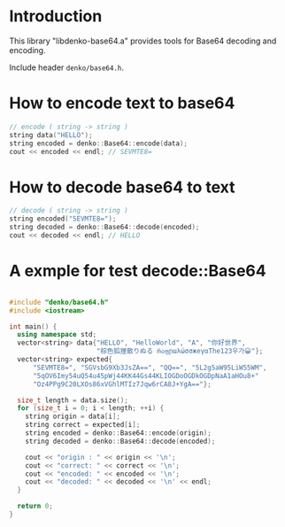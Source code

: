 # Introduction

This library "libdenko-base64.a" provides tools for Base64 decoding and encoding.

Include header `denko/base64.h`.

# How to encode text to base64

```cpp
// encode ( string -> string )
string data("HELLO");
string encoded = denko::Base64::encode(data);
cout << encoded << endl; // SEVMTE8=
```

# How to decode base64 to text
```cpp
// decode ( string -> string )
string encoded("SEVMTE8=");
string decoded = denko::Base64::decode(encoded);
cout << decoded << endl; // HELLO
```

# A exmple for test decode::Base64

```cpp

#include "denko/base64.h"
#include <iostream>

int main() {
  using namespace std;
  vector<string> data{"HELLO", "HelloWorld", "A", "你好世界",
                      "棕色狐狸散りぬる რაფրաλώσσжеγαThe123우가😀"};
  vector<string> expected{
      "SEVMTE8=", "SGVsbG9Xb3JsZA==", "QQ==", "5L2g5aW95LiW55WM",
      "5qOV6Imy54uQ54u45pWj44KK44Gs44KLIOGDoOGDkOGDpNaA1aHOu8+"
      "Oz4PPg9C20LXOs86xVGhlMTIz7Jqw6rCA8J+YgA=="};

  size_t length = data.size();
  for (size_t i = 0; i < length; ++i) {
    string origin = data[i];
    string correct = expected[i];
    string encoded = denko::Base64::encode(origin);
    string decoded = denko::Base64::decode(encoded);

    cout << "origin : " << origin << '\n';
    cout << "correct: " << correct << '\n';
    cout << "encoded: " << encoded << '\n';
    cout << "decoded: " << decoded << '\n' << endl;
  }

  return 0;
}
```